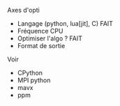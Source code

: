 Axes d'opti
- Langage (python, lua[jit], C) FAIT
- Fréquence CPU
- Optimiser l'algo ? FAIT
- Format de sortie

Voir 
- CPython
- MPI python
- mavx
- ppm
